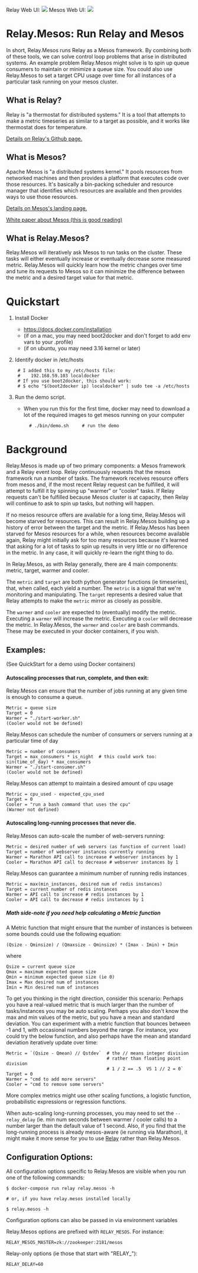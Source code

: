 Relay Web UI:
![](/screenshot_relay.png?raw=true)
Mesos Web UI:
![](/screenshot_mesos.png?raw=true)


Relay.Mesos:  Run Relay and Mesos
==========

In short, Relay.Mesos runs Relay as a Mesos framework.  By combining
both of these tools, we can solve control loop problems that arise in
distributed systems.  An example problem Relay.Mesos might solve is to
spin up queue consumers to maintain or minimize a queue size.  You could also
use Relay.Mesos to set a target CPU usage over time for all instances of
a particular task running on your mesos cluster.

What is Relay?
----------
Relay is "a thermostat for distributed systems."  It is a tool that
attempts to make a metric timeseries as similar to a target
as possible, and it works like thermostat does for temperature.

[Details on Relay's Github page.](
https://github.com/sailthru/relay/blob/master/README.md)

What is Mesos?
----------
Apache Mesos is "a distributed systems kernel."  It pools resources from
networked machines and then provides a platform that executes code over
those resources.  It's basically a bin-packing scheduler and resource
manager that identifies which resources are available and then provides
ways to use those resources.

[Details on Mesos's landing page.](http://mesos.apache.org/)

[White paper about Mesos (this is good
reading)](http://mesos.berkeley.edu/mesos_tech_report.pdf)


What is Relay.Mesos?
----------
Relay.Mesos will iteratively ask Mesos to run tasks on the cluster.
These tasks will either eventually increase or eventually decrease some
measured metric.  Relay.Mesos will quickly learn how the metric changes
over time and tune its requests to Mesos so it can minimize the difference
between the metric and a desired target value for that metric.


Quickstart
==========

1. Install Docker
    - https://docs.docker.com/installation
    - (if on a mac, you may need boot2docker and don't forget to add env vars to your .profile)
    - (if on ubuntu, you may need 3.16 kernel or later)

1. Identify docker in /etc/hosts

        # I added this to my /etc/hosts file:
        #    192.168.59.103 localdocker
        # If you use boot2docker, this should work:
        # $ echo "$(boot2docker ip) localdocker" | sudo tee -a /etc/hosts

1. Run the demo script.
    - When you run this for the first time, docker may need to download a
      lot of the required images to get mesos running on your computer

            # ./bin/demo.sh     # run the demo


Background
==========

Relay.Mesos is made up of two primary components: a Mesos framework and
a Relay event loop.  Relay continuously requests that the mesos
framework run a number of tasks.  The framework receives resource
offers from mesos and, if the most recent Relay request can be fulfilled,
it will attempt to fulfill it by spinning up "warmer" or "cooler" tasks.
If Relay requests can't be fulfilled because
Mesos cluster is at capacity, then Relay will continue to ask to spin up
tasks, but nothing will happen.

If no mesos resource offers are available for a long time, Relay.Mesos
will become starved for resources.  This can result in Relay.Mesos
building up a history of error between the target and the metric.  If
Relay.Mesos has been starved for Mesos resources for a while, when
resources become available again, Relay might initially ask for too many
resources because it's learned that asking for a lot of tasks to spin up
results in very little or no difference in the metric.  In any case, it
will quickly re-learn the right thing to do.

In Relay.Mesos, as with Relay generally, there are 4 main components:
metric, target, warmer and cooler.

The ```metric``` and ```target``` are both python generator functions
(ie timeseries), that, when called, each yield a number.  The
```metric``` is a signal that we're monitoring and manipulating.  The
```target``` represents a desired value that Relay attempts to make the
```metric``` mirror as closely as possible.

The ```warmer``` and ```cooler``` are expected to (eventually) modify
the metric.  Executing a ```warmer``` will increase the metric.
Executing a ```cooler``` will decrease the metric.  In Relay.Mesos, the
```warmer``` and ```cooler``` are bash commands.  These may be executed in
your docker containers, if you wish.


Examples:
----------

(See QuickStart for a demo using Docker containers)

#### Autoscaling processes that run, complete, and then exit:

Relay.Mesos can ensure that the number of jobs running at any given
time is enough to consume a queue.

    Metric = queue size
    Target = 0
    Warmer = "./start-worker.sh"
    (Cooler would not be defined)

Relay.Mesos can schedule the number of consumers or servers running at a
particular time of day

    Metric = number of consumers
    Target = max_consumers * is_night  # this could work too: sin(time_of_day) * max_consumers
    Warmer = "./start-consumer.sh"
    (Cooler would not be defined)

Relay.Mesos can attempt to maintain a desired amount of cpu usage

    Metric = cpu_used - expected_cpu_used
    Target = 0
    Cooler = "run a bash command that uses the cpu"
    (Warmer not defined)

#### Autoscaling long-running processes that never die.

Relay.Mesos can auto-scale the number of web-servers running:

    Metric = desired number of web servers (as function of current load)
    Target = number of webserver instances currently running
    Warmer = Marathon API call to increase # webserver instances by 1
    Cooler = Marathon API call to decrease # webserver instances by 1

Relay.Mesos can guarantee a minimum number of running redis instances

    Metric = max(min_instances, desired num of redis instances)
    Target = current number of redis instances
    Warmer = API call to increase # redis instances by 1
    Cooler = API call to decrease # redis instances by 1

##### Math side-note if you need help calculating a Metric function

A Metric function that might ensure that the number of instances is
between some bounds could use the following equation:

```
(Qsize - Qminsize) / (Qmaxsize - Qminsize) * (Imax - Imin) + Imin
```
where
```
Qsize = current queue size
Qmax = maximum expected queue size
Qmin = minimum expected queue size (ie 0)
Imax = Max desired num of instances
Imin = Min desired num of instances
```

To get you thinking in the right direction, consider this scenario:
Perhaps you have a real-valued metric that is much larger than the
number of tasks/instances you may be auto scaling.  Perhaps you also don't know
the max and min values of the metric, but you have a mean and standard
deviation.  You can experiment with a metric function that bounces
between -1 and 1, with occasional numbers beyond the range.  For
instance, you could try the below function, and also perhaps have the
mean and standard deviation iteratively update over time:

    Metric = `(Qsize - Qmean) // Qstdev`  # the // means integer division
                                          # rather than floating point division
                                          # 1 / 2 == .5  VS 1 // 2 = 0`
    Target = 0
    Warmer = "cmd to add more servers"
    Cooler = "cmd to remove some servers"

More complex metrics might use other scaling functions, a logistic
function, probabilistic expressions or regression functions.

When auto-scaling long-running processes, you may need to set the
```--relay_delay```  (ie. min num seconds between warmer / cooler calls)
to a number larger than the default value of 1 second.  Also, if you
find that the long-running process is already mesos-aware (ie running
via Marathon), it might make it more sense for you to use
[Relay](http://www.github.com/sailthru/relay) rather than Relay.Mesos.


Configuration Options:
----------

All configuration options specific to Relay.Mesos are visible when you
run one of the following commands:
```
$ docker-compose run relay relay.mesos -h

# or, if you have relay.mesos installed locally

$ relay.mesos -h
```

Configuration options can also be passed in via environment variables

Relay.Mesos options are prefixed with `RELAY_MESOS`.  For instance:

    RELAY_MESOS_MASTER=zk://zookeeper:2181/mesos

Relay-only options (ie those that start with "RELAY_"):

    RELAY_DELAY=60
